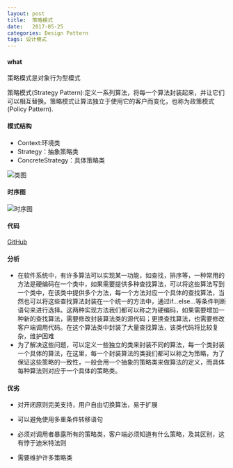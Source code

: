 ```yaml
---
layout: post
title:  策略模式
date:   2017-05-25
categories: Design Pattern
tags: 设计模式
---
```

 

#### what ####
 
策略模式是对象行为型模式<br>

策略模式(Strategy Pattern):定义一系列算法，将每一个算法封装起来，并让它们可以相互替换。策略模式让算法独立于使用它的客户而变化，也称为政策模式(Policy Pattern).

#### 模式结构 ####

-  Context:环境类
-  Strategy：抽象策略类
-  ConcreteStrategy：具体策略类
	
 
![类图](/images/strategy_pattern_class_diagram.png)

#### 时序图 ####

![时序图](/images/strategy_pattern_sequence_diagram.png)

#### 代码 ####

 [GitHub](https://github.com/xusx1024/DesignPatternDemoCode/tree/master/StrategyPattern)

#### 分析 ####

- 在软件系统中，有许多算法可以实现某一功能，如查找，排序等，一种常用的方法是硬编码在一个类中，如果需要提供多种查找算法，可以将这些算法写到一个类中，在该类中提供多个方法，每一个方法对应一个具体的查找算法，当然也可以将这些查找算法封装在一个统一的方法中，通过if...else...等条件判断语句来进行选择。这两种实现方法我们都可以称之为硬编码，如果需要增加一种新的查找算法，需要修改封装算法类的源代码；更换查找算法，也需要修改客户端调用代码。在这个算法类中封装了大量查找算法，该类代码将比较复杂，维护困难
- 为了解决这些问题，可以定义一些独立的类来封装不同的算法，每一个类封装一个具体的算法，在这里，每一个封装算法的类我们都可以称之为策略，为了保证这些策略的一致性，一般会用一个抽象的策略类来做算法的定义，而具体每种算法则对应于一个具体的策略类。


#### 优劣 ####

- 对开闭原则完美支持，用户自由切换算法，易于扩展
- 可以避免使用多重条件转移语句

- 必须对调用者暴露所有的策略类，客户端必须知道有什么策略，及其区别，这有悖于迪米特法则
- 需要维护许多策略类